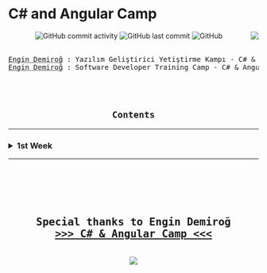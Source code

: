 <h1> C# and Angular Camp </h1>
<div align="center" width="100%">

<img alt="GitHub commit activity" src="https://img.shields.io/github/commit-activity/w/oncado86/JavaAndReactCamp?label=Commit%20Activity&style=plastic">
<img alt="GitHub last commit" src="https://img.shields.io/github/last-commit/oncado86/JavaAndReactCamp?label=Last%20Commit&style=plastic">
<img alt="GitHub" src="https://img.shields.io/github/license/oncado86/JavaAndReactCamp?label=License&style=plastic">
<img align="right" src="https://visitor-badge.laobi.icu/badge?page_id=oncado86.JavaAndReactCamp&right_color=lightgrey&format=true&left_text=My%20Page%20Visitors">
<br>
<br>
<pre>
<abbr title="Eğitmen">Engin Demiroğ</abbr> : Yazılım Geliştirici Yetiştirme Kampı - C# & Angular
<abbr title="Instructor">Engin Demiroğ</abbr> : Software Developer Training Camp - C# & Angular
</pre>
<br>
<br>
<h2><code>Contents</code></h2>
<hr>

<h3>
<div align="left">
<!--Week1-->
    <details>
    <summary> 1st Week</summary>
    <ul>
        <li>
            <details>
            <summary> Education</summary>
                <ul>
                    <li>
                        <a href="https://github.com/oncado86/CSharpAndAngularCamp/tree/CSharpAndAngularCamp/Day1/Education" target="_blank">Intro</a>
                    </li>
                </ul>
            </details>
        </li>
    </ul>
    </details>
    <!--Week2-->

</h3>
</div>

<hr>
<br>
<br>
<div align="center">
<pre>
<h2>
Special thanks to Engin Demiroğ
<b><a href="https://www.youtube.com/watch?v=HB0T0hAMk0k&list=PLqG356ExoxZUuVYKLuiQLnref7Y4ims87" target="_blank">>>> C# & Angular Camp <<<</a></b>
</h2>
<img src="https://user-images.githubusercontent.com/77399565/197391386-03a10577-b8b6-4c5d-90f6-01098132bd6a.png" class="rounded"/>
</pre>
</div>
